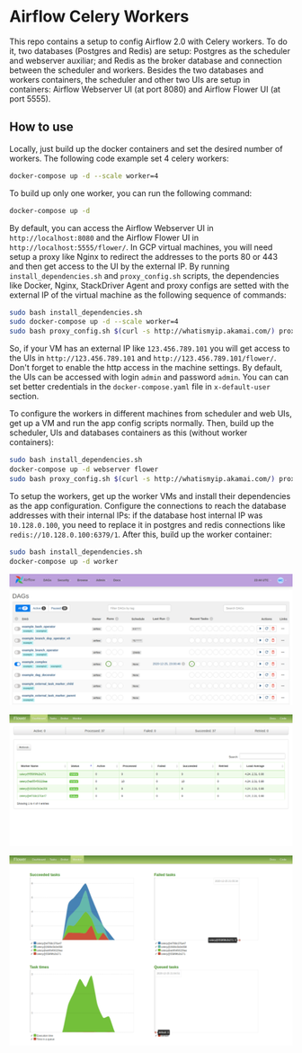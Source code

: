 # Airflow Celery Workers

This repo contains a setup to config Airflow 2.0 with Celery workers. To do it, two databases (Postgres and Redis) are setup: Postgres as the scheduler and webserver auxiliar; and Redis as the broker database and connection between the scheduler and workers. Besides the two databases and workers containers, the scheduler and other two UIs are setup in containers: Airflow Webserver UI (at port 8080) and Airflow Flower UI (at port 5555).

## How to use

Locally, just build up the docker containers and set the desired number of workers. The following code example set 4 celery workers:

```bash
docker-compose up -d --scale worker=4
```

To build up only one worker, you can run the following command:

```bash
docker-compose up -d
```

By default, you can access the Airflow Webserver UI in `http://localhost:8080` and the Airflow Flower UI in `http://localhost:5555/flower/`. In GCP virtual machines, you will need setup a proxy like Nginx to redirect the addresses to the ports 80 or 443 and then get access to the UI by the external IP. By running `install_dependencies.sh` and `proxy_config.sh` scripts, the dependencies like Docker, Nginx, StackDriver Agent and proxy configs are setted with the external IP of the virtual machine as the following sequence of commands:

```bash
sudo bash install_dependencies.sh
sudo docker-compose up -d --scale worker=4
sudo bash proxy_config.sh $(curl -s http://whatismyip.akamai.com/) proxy
```

So, if your VM has an external IP like `123.456.789.101` you will get access to the UIs in `http://123.456.789.101` and `http://123.456.789.101/flower/`. Don't forget to enable the http access in the machine settings. By default, the UIs can be accessed with login `admin` and password `admin`. You can can set better credentials in the `docker-compose.yaml` file in `x-default-user` section.

To configure the workers in different machines from scheduler and web UIs, get up a VM and run the app config scripts normally. Then, build up the scheduler, UIs and databases containers as this (without worker containers):

```bash
sudo bash install_dependencies.sh
docker-compose up -d webserver flower
sudo bash proxy_config.sh $(curl -s http://whatismyip.akamai.com/) proxy
```

To setup the workers, get up the worker VMs and install their dependencies as the app configuration. Configure the connections to reach the database addresses with their internal IPs: if the database host internal IP was `10.128.0.100`, you need to replace it in postgres and redis connections like `redis://10.128.0.100:6379/1`. After this, build up the worker container:

```bash
sudo bash install_dependencies.sh
docker-compose up -d worker
```

![](img/airflow.png)

![](img/flower.png)

![](img/flower_monitor.png)
